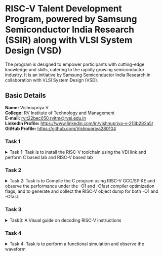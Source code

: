 # RISC-V Talent Development Program, powered by Samsung Semiconductor India Research (SSIR) along with VLSI System Design (VSD)
The program is designed to empower participants with cutting-edge knowledge and skills, catering to the rapidly growing semiconductor industry. It is an initiative by Samsung Semiconductor India Research in collaboration with VLSI System Design (VSD).

## Basic Details
**Name:** Vishnupriya V  
**College:** RV Institute of Technology and Management  
**E-mail:** rvit22bec050.rvitm@rvei.edu.in  
**Linkedln Profile:** https://www.linkedin.com/in/vishnupriya-v-213b282a5/  
**GitHub Profile:** https://github.com/Vishnupriya280104

### Task 1
<details>
  <summary>Task 1: Task is to install the RISC-V toolchain using the VDI link and perform C based lab and RISC-V based lab</summary>       
  
  **Ubuntu Installation**
  
![ubuntu_installation](https://github.com/user-attachments/assets/4751bdbc-7872-46a5-9b62-eb360a130b2e)
     
  **Compiling and running a RISC-V program using GCC**      
  
![riscv64](https://github.com/user-attachments/assets/8f58719c-4ba2-420e-8cdc-3a69251a0ca8)     
  
  **Analyzing the effect of -O1 optimization in RISC-V program**   
  
![riscv_O1](https://github.com/user-attachments/assets/c72ca528-2cee-48ae-a8e8-af1320e59d24)     
  
  **Analyzing the effect of -Ofast optimization in RISC-V program** 
  
![riscv_Ofast](https://github.com/user-attachments/assets/a5ef1181-6030-4d99-8b08-65ed5d3bdea9)     

  **Sum of numbers using C in leafpad file**
  
![sum_of_numbers_using_c](https://github.com/user-attachments/assets/b2c78484-7999-4f0f-b7b9-ded01512eb9e)       
</details>

### Task 2
<details>
  <summary>Task 2: Task is to Compile the C program using RISC-V GCC/SPIKE and observe the performance under the -O1 and -Ofast compiler optimization flags, and to generate and collect the RISC-V object dump for both -O1 and -Ofast.</summary>  
  
  **Sum of numbers using C in leafpad file**  
  
![sum_of_numbers_using_c](https://github.com/user-attachments/assets/fcd1d067-f886-4632-b827-cbbfbedd8f5d)  

  **Compiling and running a RISC-V program using Spike Simulator:**
  **Comparing O1 and Ofast**
  
![sum_spike_O1](https://github.com/user-attachments/assets/9c1838c9-88e8-4f4a-abec-37d756ac2060)

![sum_spike_Ofast](https://github.com/user-attachments/assets/e4cd1bc5-a73a-4430-8800-9b9ec07f1fe7)

  **Square of numbers using C in leafpad file**
  
![square_of number_using_c](https://github.com/user-attachments/assets/9e7a3c59-4c5e-41c7-a7b2-d56b3ed35748)

  **Compiling and running a RISC-V program using Spike Simulator:**
  **Comparing O1 and Ofast**
  
![square_spike_O1](https://github.com/user-attachments/assets/d77f9c18-116e-41a1-a886-1b9b3170a263)

![square_spike_Ofast](https://github.com/user-attachments/assets/fe6968df-0b17-4212-8023-d9f4a08ce54b)

</details>

### Task 3
<details>
  <summary>Task3: A Visual guide on decoding RISC-V instructions</summary>

### Instruction Types
**R-type:** Register type   
**I-type:** Immediate type  
**S-type:** Store type  
**B-type:** Branch type  
**U-type:** Upper immediate type  
**J-type:** Jump type  
#### Machine code for lui a0, 0x21  
![objdump_1](https://github.com/user-attachments/assets/b8af8978-1824-4cbd-aa05-1075defec872)
**Type:** U-type    
**Breakdown:**   
**Immediate** (imm[31:12]): 0x21 → Binary: 0000000000100001.  
**Destination Register** (rd): a0 = x10 → Binary: 01010.   
**Opcode**: lui → Binary: 0110111.   
**32-bit Binary Representation:** 0000000000100001 01010 0110111   
**Hexadecimal Representation:** 0x0021537  
#### Machine code for addi sp, sp, -16  
![objdump_2](https://github.com/user-attachments/assets/092e4a26-cd18-40a7-80e5-1fc6a9bf722e)  
**Type:** I-type  
**Breakdown:**   
**Immediate** (imm[11:0]): -16 → Two's complement: 111111110000.  
**Source Register** (rs1): sp = x2 → Binary: 00010.  
**Destination Register** (rd): sp = x2 → Binary: 00010.  
**Function Code** (funct3): addi → Binary: 000.   
**Opcode:** addi → Binary: 0010011.   
**32-bit Binary Representation:** 111111110000 00010 000 00010 0010011   
**Hexadecimal Representation:** 0xFF010113  
#### Machine code for li a2,100   
![objdump_3](https://github.com/user-attachments/assets/f474d41a-1c07-498c-9522-47b48a6737c0)   
**Expanded Form:** li is equivalent to addi a2, x0, 100.  
**Type:** I-type  
**Breakdown:**  
**Immediate** (imm[11:0]): 100 → Binary: 000001100100.   
**Source Register** (rs1): x0 → Binary: 00000.  
**Destination Register** (rd): a2 = x12 → Binary: 01100.  
**Function Code** (funct3): addi → Binary: 000.  
**Opcode:** addi → Binary: 0010011.  
**32-bit Binary Representation:** 000001100100 00000 000 01100 0010011  
**Hexadecimal Representation:** 0x06400613  
#### Machine code for li a1, 10  
![objdump_4](https://github.com/user-attachments/assets/d03bb739-3cac-422c-bd53-ef0c43b2ea28)  
**Expanded Form:** li is equivalent to addi a1, x0, 10.  
**Type:** I-type  
**Breakdown:**  
**Immediate** (imm[11:0]): 10 → Binary: 000000001010.  
**Source Register** (rs1): x0 → Binary: 00000.   
**Destination Register** (rd): a1 = x11 → Binary: 01011.   
**Function Code** (funct3): addi → Binary: 000.   
**Opcode:** addi → Binary: 0010011.   
**32-bit Binary Representation:** 000000001010 00000 000 01011 0010011   
**Hexadecimal Representation:** 0x00A00593   
#### Machine code for addi a0, a0, 384  
![objdump_5](https://github.com/user-attachments/assets/ccb6e763-18ce-4344-a372-1748ffd6045c)   
**Type:** I-type   
**Breakdown:**   
**Immediate** (imm[11:0]): 384 → Binary: 000110000000.  
**Source Register** (rs1): a0 = x10 → Binary: 01010.  
**Destination Register** (rd): a0 = x10 → Binary: 01010.   
**Function Code** (funct3): addi → Binary: 000.   
**Opcode:** addi → Binary: 0010011.   
**32-bit Binary Representation:** 000110000000 01010 000 01010 0010011   
**Hexadecimal Representation:** 0x18050513  
#### Machine code for sd ra, 8(sp)  
![objdump_6](https://github.com/user-attachments/assets/8a81df5e-07e1-41a0-8fbd-e7fd1bb865db)  
**Type:** S-type  
**Breakdown:**  
**Immediate** (imm[11:5|4:0]): 8 → Binary: 0000000001000.  
**Split**: imm[11:5] = 0000000, imm[4:0] = 01000.  
**Source Register** (rs2): ra = x1 → Binary: 00001.  
**Source Register** (rs1): sp = x2 → Binary: 00010.  
**Function Code** (funct3): sd → Binary: 011.  
**Opcode:** sd → Binary: 0100011.  
**32-bit Binary Representation:** 0000000 00001 00010 011 01000 0100011  
**Hexadecimal Representation:** 0x00113423    
#### Machine code for jal ra, 10408  
![objdump_7](https://github.com/user-attachments/assets/f73075a7-df1a-4115-b42f-4492d4e0ef56)  
**Type:** J-type  
**Breakdown:**  
**Immediate** (imm[20|10:1|11|19:12]):  
**Immediate value**: 10408 → Binary: 001010001000.  
**Break this into J-type fields**:  
imm[20]: 0  
imm[10:1]: 0100010000  
imm[11]: 0  
imm[19:12]: 00101000  
**Destination Register** (rd): ra = x1 → Binary: 00001.  
**Opcode:** jal → Binary: 1101111.  
**32-bit Binary Representation:** 0 0100010000 0 00101000 00001 1101111  
**Hexadecimal Representation:** 0x34000EF  
#### Machine code for ld ra, 8(sp)  
![objdump_8](https://github.com/user-attachments/assets/8cebe23e-3241-4956-9ed3-f6195887fceb)  
**Type:** I-type   
**Breakdown:**  
**Immediate** (imm[11:0]): 8 → Binary: 00000001000.  
**Source Register** (rs1): sp = x2 → Binary: 00010.  
**Destination Register** (rd): ra = x1 → Binary: 00001.  
**Function Code (funct3)**: ld → Binary: 011.  
**Opcode:** ld → Binary: 0000011.  
**32-bit Binary Representation:** 00000001000 00010 011 00001 0000011    
**Hexadecimal Representation:** 0x00813083  
#### Machine code for li a0, 0  
![objdump_9](https://github.com/user-attachments/assets/a6ad9f90-2f95-49b1-972a-9bc5c7155909)  
**Expanded Form:** li is equivalent to addi a0, x0, 0.  
**Type:** I-type  
**Breakdown:**   
**Immediate** (imm[11:0]): 0 → Binary: 000000000000.  
**Source Register** (rs1): x0 → Binary: 00000.  
**Destination Register** (rd): a0 = x10 → Binary: 01010.  
**Function Code** (funct3): addi → Binary: 000.  
**Opcode:** addi → Binary: 0010011.  
**32-bit Binary Representation:** 000000000000 00000 000 01010 0010011   
**Hexadecimal Representation:** 0x00000513   
#### Machine Code for addi sp, sp, 16  
![objdump_10](https://github.com/user-attachments/assets/9ab2a57b-ec5e-4c32-ad5b-4a02c57f5b2f)   
**Type:** I-type  
**Breakdown:**  
**Immediate** (imm[11:0]): 16 → Binary: 000000010000.  
**Source Register** (rs1): sp = x2 → Binary: 00010.  
**Destination Register** (rd): sp = x2 → Binary: 00010.  
**Function Code** (funct3): addi → Binary: 000.  
**Opcode:** addi → Binary: 0010011.  
**32-bit Binary Representation:** 000000010000 00010 000 00010 0010011  
**Hexadecimal Representation:** 0x01010113  
#### Machine code for ret  
![objdump_11](https://github.com/user-attachments/assets/2ee08002-3a0e-4d6f-9899-b14228b09206)   
**Expanded Form:** ret is equivalent to jalr x0, ra, 0.  
**Type:** I-type    
**Breakdown:**  
**Immediate** (imm[11:0]): 0 → Binary: 000000000000.  
**Source Register** (rs1): ra = x1 → Binary: 00001.  
**Destination Register** (rd): x0 → Binary: 00000.  
**Function Code** (funct3): jalr → Binary: 000.  
**Opcode:** jalr → Binary: 1100111.  
**32-bit Binary Representation:** 000000000000 00001 000 00000 1100111  
**Hexadecimal Representation:** 0x00008067  
#### Machine code for auipc a5, 0xfffff0  
![objdump_12](https://github.com/user-attachments/assets/77c47ad1-1614-4558-b4f0-8ea80ed3ef17)   
**Type:** U-type  
**Breakdown:**  
**Immediate** (imm[31:12]): 0xfffff0 → Binary: 111111111111111111110000.    
**Destination Register** (rd): a5 = x15 → Binary: 01111.     
**Opcode:** auipc → Binary: 0010111.   
**32-bit Binary Representation:** 111111111111111111110000 01111 0010111  
**Hexadecimal Representation:** 0xfffff097     
#### Machine code for addi a5, a5, -220  
![objdump_13](https://github.com/user-attachments/assets/d698b917-c88a-40ee-baf3-4cf69344f50d)  
**Type:** I-type  
**Breakdown:**   
**Immediate** (imm[11:0]): -220 → Two's complement: 111100110100.     
**Source Register** (rs1): a5 = x15 → Binary: 01111.  
**Destination Register** (rd): a5 = x15 → Binary: 01111.  
**Function Code** (funct3): addi → Binary: 000.  
**Opcode:** addi → Binary: 0010011.  
**32-bit Binary Representation:** 111100110100 01111 000 01111 0010011  
**Hexadecimal Representation:** 0xf2478793    
#### Machine code for beqz a5, 100f4 <register_fini+0x18>  
![objdump_14](https://github.com/user-attachments/assets/862a0530-cc68-4678-8997-4b840d36d244)  
**Expanded Form:** beqz is equivalent to beq a5, x0, offset.   
**Type:** B-type   
**Breakdown:**  
**Immediate** (imm[12|10:5|4:1|11]):   
**Offset to target:** 100f4 - 100dc = 0x18 → Binary: 00000000011000.   
**Fields:**   
imm[12]: 0   
imm[10:5]: 000000   
imm[4:1]: 1100  
imm[11]: 0  
**Source Registers:**  
rs1: a5 = x15 → Binary: 01111.  
rs2: x0 → Binary: 00000.    
**Function Code** (funct3): beq → Binary: 000.      
**Opcode:** beq → Binary: 1100011.   
**32-bit Binary Representation:** 0 000000 01100 01111 000 00000 1100011     
**Hexadecimal Representation:** 0x00007863  
#### Machine code for auipc a0, 0x0  
![objdump_15](https://github.com/user-attachments/assets/6bb7138e-3379-436f-97c4-2c2ce75c767a)  
**Type:** U-type  
**Breakdown:**   
**Immediate** (imm[31:12]): 0x0 → Binary: 000000000000.  
**Destination Register** (rd): a0 = x10 → Binary: 01010.  
**Opcode:** auipc → Binary: 0010111.     
**32-bit Binary Representation:** 000000000000 01010 0010111  
**Hexadecimal Representation:** 0x00000517

</details>

### Task 4
<details>
  <summary>Task 4:  Task is to perform a functional simulation and observe the waveform</summary>

  **Functional simulatio of riscv**
  
![Functional simulatio of riscv](https://github.com/user-attachments/assets/b94c5472-d319-47ed-b37a-43b4cb8d90ea)

  **ADD**
  
![add](https://github.com/user-attachments/assets/aeaccfe3-d707-48aa-98bd-d1062a6d32d4)
  
  **ADDI**
  
![addi](https://github.com/user-attachments/assets/f69f7716-2856-404d-a7ab-84815296d307)

  **AND**
  
![and](https://github.com/user-attachments/assets/c2c3bec3-c57e-49b3-8f56-55fd40528e00)
  
  **BEQ**
  
![beq](https://github.com/user-attachments/assets/4d85e92c-de59-4c72-b1a3-b764ed2d03fe)
  
  **BNE**
  
![bne](https://github.com/user-attachments/assets/7530286a-9f5a-4687-91d9-9740aabe1eb9)
  
  **GTKwave** 
  
![GTKwave](https://github.com/user-attachments/assets/c28c23da-7dbd-4d86-8654-e1ef53a88b50)
  
  **OR**
  
![or](https://github.com/user-attachments/assets/7fdb5c0a-7379-4975-91ac-c8936efc2d76)
  
  **SLL**
  
![sll](https://github.com/user-attachments/assets/b8a279a0-a54a-40c1-822e-ed8778358bba)
  
  **SLT**
  
![slt](https://github.com/user-attachments/assets/aae6680a-897c-446f-bd9c-2340d6ac75b2)
  
  **SUB**
  
![sub](https://github.com/user-attachments/assets/252511c1-4ebd-40dd-a30e-90f1376054a3)
  
  **XOR**
  
![xor](https://github.com/user-attachments/assets/e9b909cf-6d23-4dee-8b59-949f75534931)

</details>
 




